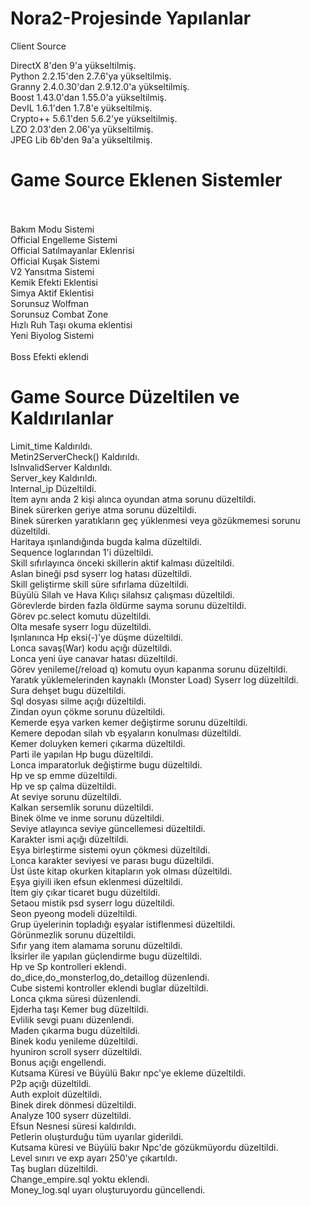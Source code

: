 # Nora2-Projesinde Yapılanlar

Client Source

DirectX    8'den 9'a yükseltilmiş.<br>
Python     2.2.15'den 2.7.6'ya yükseltilmiş.<br>
Granny     2.4.0.30'dan 2.9.12.0'a yükseltilmiş.<br>
Boost      1.43.0'dan 1.55.0'a yükseltilmiş.<br>
DevIL      1.6.1'den 1.7.8'e yükseltilmiş.<br>
Crypto++   5.6.1'den 5.6.2'ye yükseltilmiş.<br>
LZO        2.03'den 2.06'ya yükseltilmiş.<br>
JPEG Lib   6b'den 9a'a yükseltilmiş.<br>

# Game Source Eklenen Sistemler<br><br>
Bakım Modu Sistemi<br>
Official Engelleme Sistemi<br>
Official Satılmayanlar Eklenrisi<br>
Official Kuşak Sistemi<br>
V2 Yansıtma Sistemi<br>
Kemik Efekti Eklentisi<br>
Simya Aktif Eklentisi<br>
Sorunsuz Wolfman<br>
Sorunsuz Combat Zone<br>
Hızlı Ruh Taşı okuma eklentisi<br>
Yeni Biyolog Sistemi<br><br>
Boss Efekti eklendi<br>

# Game Source Düzeltilen ve Kaldırılanlar<br>

Limit_time Kaldırıldı.<br>
Metin2ServerCheck() Kaldırıldı.<br>
IsInvalidServer Kaldırıldı.<br>
Server_key Kaldırıldı.<br>
Internal_ip Düzeltildi.<br>
İtem aynı anda 2 kişi alınca oyundan atma sorunu düzeltildi.<br>
Binek sürerken geriye atma sorunu düzeltildi.<br>
Binek sürerken yaratıkların geç yüklenmesi veya gözükmemesi sorunu düzeltildi.<br>
Haritaya ışınlandığında bugda kalma düzeltildi.<br>
Sequence loglarından 1'i düzeltildi.<br>
Skill sıfırlayınca önceki skillerin aktif kalması düzeltildi.<br>
Aslan bineği psd syserr log hatası düzeltildi.<br>
Skill geliştirme skill süre sıfırlama düzeltildi.<br>
Büyülü Silah ve Hava Kılıçı silahsız çalışması düzeltildi.<br>
Görevlerde birden fazla öldürme sayma sorunu düzeltildi.<br>
Görev pc.select komutu düzeltildi.<br>
Olta mesafe syserr logu düzeltildi.<br>
Işınlanınca Hp eksi(-)'ye düşme düzeltildi.<br>
Lonca savaş(War) kodu açığı düzeltildi.<br>
Lonca yeni üye canavar hatası düzeltildi.<br>
Görev yenileme(/reload q) komutu oyun kapanma sorunu düzeltildi.<br>
Yaratık yüklemelerinden kaynaklı (Monster Load) Syserr log düzeltildi.<br>
Sura dehşet bugu düzeltildi.<br>
Sql dosyası silme açığı düzeltildi.<br>
Zindan oyun çökme sorunu düzeltildi.<br>
Kemerde eşya varken kemer değiştirme sorunu düzeltildi.<br>
Kemere depodan silah vb eşyaların konulması düzeltildi.<br>
Kemer doluyken kemeri çıkarma düzeltildi.<br>
Parti ile yapılan Hp bugu düzeltildi.<br>
Lonca imparatorluk değiştirme bugu düzeltildi.<br>
Hp ve sp emme düzeltildi.<br>
Hp ve sp çalma düzeltildi.<br>
At seviye sorunu düzeltildi.<br>
Kalkan sersemlik sorunu düzeltildi.<br>
Binek ölme ve inme sorunu düzeltildi.<br>
Seviye atlayınca seviye güncellemesi düzeltildi.<br>
Karakter ismi açığı düzeltildi.<br>
Eşya birleştirme sistemi oyun çökmesi düzeltildi.<br>
Lonca karakter seviyesi ve parası bugu düzeltildi.<br>
Üst üste kitap okurken kitapların yok olması düzeltildi.<br>
Eşya giyili iken efsun eklenmesi düzeltildi.<br>
İtem giy çıkar ticaret bugu düzeltildi.<br>
Setaou mistik psd syserr logu düzeltildi.<br>
Seon pyeong modeli düzeltildi.<br>
Grup üyelerinin topladığı eşyalar istiflenmesi düzeltildi.<br>
Görünmezlik sorunu düzeltildi.<br>
Sıfır yang item alamama sorunu düzeltildi.<br>
İksirler ile yapılan güçlendirme bugu düzeltildi.<br>
Hp ve Sp kontrolleri eklendi.<br>
do_dice,do_monsterlog,do_detaillog düzenlendi.<br>
Cube sistemi kontroller eklendi buglar düzeltildi.<br>
Lonca çıkma süresi düzenlendi.<br>
Ejderha taşı Kemer bug düzeltildi.<br>
Evlilik sevgi puanı düzenlendi.<br>
Maden çıkarma bugu düzeltildi.<br>
Binek kodu yenileme düzeltildi.<br>
hyuniron scroll syserr düzeltildi.<br>
Bonus açığı engellendi.<br>
Kutsama Küresi ve Büyülü Bakır npc'ye ekleme düzeltildi.<br>
P2p açığı düzeltildi.<br>
Auth exploit düzeltildi.<br>
Binek direk dönmesi düzeltildi.<br>
Analyze 100 syserr düzeltildi.<br>
Efsun Nesnesi süresi kaldırıldı.<br>
Petlerin oluşturduğu tüm uyarılar giderildi.<br>
Kutsama küresi ve Büyülü bakır Npc'de gözükmüyordu düzeltildi.<br>
Level sınırı ve exp ayarı 250'ye çıkartıldı.<br>
Taş bugları düzeltildi.<br>
Change_empire.sql yoktu eklendi.<br>
Money_log.sql uyarı oluşturuyordu güncellendi.<br>

